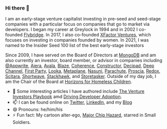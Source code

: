 ### Hi there 👋
I am an early-stage venture capitalist investing in pre-seed and seed-stage companies with a particular focus on companies that go to market via developers. I began my career at Greylock in 1994 and in 2002 I co-founded	[Flybridge](https://www.flybridge.com).  In 2017, I also co-founded [XFactor Ventures](https://xfactor.ventures), which focuses on investing in companies founded by women.  In 2021, I was named to the Insider Seed 100 list of the best early-stage investors

Since 2009, I have served on the Board of Directors at [MongoDB](https://www.mongodb.com) and am also currently an investor, board member, or advisor in companies including [@Appwrite](https://github.com/appwrite), [Aiera](https://www.aiera.com), [Avala](https://www.avala.ai/), [Blaze](https://www.blaze.tech), [Coherence](https://www.withcoherence.com/), [Constructor](https://constructor.dev/), [Decipad](https://www.decipad.com/), [Deep Channel](https://www.deepchannel.com/), [First Party](https://www.firstpartyhq.com), [Looka](https://looka.com/), [Metaplane](https://www.metaplane.dev), [Nasuni](https://www.nasuni.com), [Parachute](https://www.parachutehome.com), [Proscia](https://proscia.com/), [Redox](https://www.redoxengine.com), [Scitara](https://www.scitara.com), [Shortwave](https://www.shortwave.com/), [Stackhawk](https://www.stackhawk.com), and [Storetasker](https://www.storetasker.com). Outside of my day job, I am the Chair of the Board at [Horizons for Homeless Children](https://horizonschildren.org/).

- 💬 Some interesting articles I have authored include [The Venture Investors Playbook](https://medium.com/@flybridge/venture-investors-playbook-part-1-6d5586d92cff) amd [Driving Developer Adoption](https://hazardlights.net/2012/03/02/developer-driven-business-models/). 
- 📫 I can be found online on [Twitter](https://twitter.com/chazard), [LinkedIn](https://www.linkedin.com/in/chiphazard/), and my [Blog](https://hazardlights.net/)
- 😄 Pronouns: he/him/his
- ⚡ Fun fact: My cartoon alter-ego, [Major Chip Hazard](https://smallsoldiers.fandom.com/wiki/Major_Chip_Hazard), starred in Small Soldiers.
<!--
**cmhazard/cmhazard** is a ✨ _special_ ✨ repository because its `README.md` (this file) appears on your GitHub profile.

Here are some ideas to get you started:

- 🔭 I’m currently working on ...
- 🌱 I’m currently learning ...
- 👯 I’m looking to collaborate on ...
- 🤔 I’m looking for help with ...
- 💬 Ask me about ...
- 📫 How to reach me: ...
- 😄 Pronouns: ...
- ⚡ Fun fact: ...
-->
